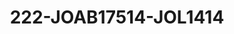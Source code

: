 ---
title: 222-JOAB17514-JOL1414
image: /v1543919832/viterbo/222-JOAB17514-JOL1414.jpg
brand: jolie
layout: vestito
---